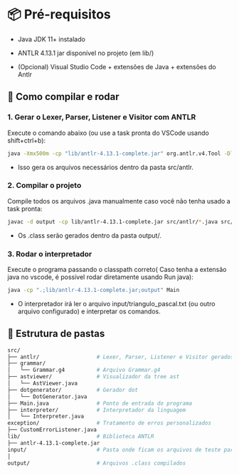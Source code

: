 # 📦 Pré-requisitos

- Java JDK 11+ instalado

- ANTLR 4.13.1 jar disponível no projeto (em lib/)

- (Opcional) Visual Studio Code + extensões de Java + extensões do Antlr

## 🚀 Como compilar e rodar

### 1. Gerar o Lexer, Parser, Listener e Visitor com ANTLR

Execute o comando abaixo (ou use a task pronta do VSCode usando shift+ctrl+b):

```bash
java -Xmx500m -cp "lib/antlr-4.13.1-complete.jar" org.antlr.v4.Tool -Dlanguage=Java -visitor -o src/antlr src/grammar/Grammar.g4
```

- Isso gera os arquivos necessários dentro da pasta src/antlr.

### 2. Compilar o projeto

Compile todos os arquivos .java manualmente caso você não tenha usado a task pronta:

```bash
javac -d output -cp lib/antlr-4.13.1-complete.jar src/antlr/*.java src/Main.java src/exception/*.java src/interpreter/*.java src/astviewer/*.java src/dotgenerator/*.java
```

- Os .class serão gerados dentro da pasta output/.

### 3. Rodar o interpretador

Execute o programa passando o classpath correto( Caso tenha a extensão java no vscode, é possivel rodar diretamente usando Run java):

```bash
java -cp ".;lib/antlr-4.13.1-complete.jar;output" Main
```

- O interpretador irá ler o arquivo input/triangulo_pascal.txt (ou outro arquivo configurado) e interpretar os comandos.

## 📂 Estrutura de pastas

```bash
src/
├── antlr/                  # Lexer, Parser, Listener e Visitor gerados
├── grammar/  
│   └── Grammar.g4          # Arquivo Grammar.g4
├── astviewer/              # Visualizador da tree ast
│   └── AstViewer.java
├── dotgenerator/           # Gerador dot
│   └── DotGenerator.java 
├── Main.java               # Ponto de entrada do programa
├── interpreter/            # Interpretador da linguagem
│   └── Interpreter.java
exception/                  # Tratamento de erros personalizados
├── CustomErrorListener.java
lib/                        # Biblioteca ANTLR
├── antlr-4.13.1-complete.jar 
input/                      # Pasta onde ficam os arquivos de teste para rodar o programa
│ 
output/                     # Arquivos .class compilados

```
